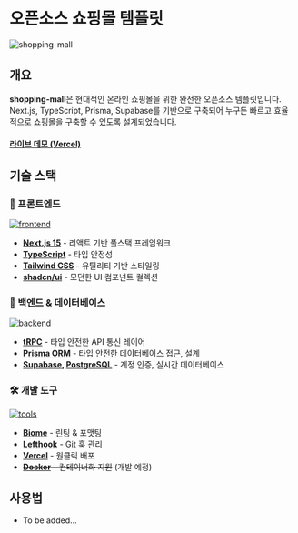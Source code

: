 # 오픈소스 쇼핑몰 템플릿

![shopping-mall](https://img.shields.io/badge/shopping%20mall-오픈소스%20쇼핑몰-007ACC?style=for-the-badge&logo=shopping-cart)

## 개요

**shopping-mall**은 현대적인 온라인 쇼핑몰을 위한 완전한 오픈소스 템플릿입니다. Next.js, TypeScript, Prisma, Supabase를 기반으로 구축되어 누구든 빠르고 효율적으로 쇼핑몰을 구축할 수 있도록 설계되었습니다.

#### [라이브 데모 (Vercel)](https://shopping-mall-fawn-iota.vercel.app/)


## 기술 스택

### 🎯 프론트엔드
[![frontend](https://skillicons.dev/icons?i=nextjs,ts,tailwind,react)](https://skillicons.dev)
- **[Next.js 15](https://nextjs.org/)** - 리액트 기반 풀스택 프레임워크
- **[TypeScript](https://www.typescriptlang.org/)** - 타입 안정성
- **[Tailwind CSS](https://tailwindcss.com/)** - 유틸리티 기반 스타일링
- **[shadcn/ui](https://ui.shadcn.com/)** - 모던한 UI 컴포넌트 컬렉션

### 🔧 백엔드 & 데이터베이스
[![backend](https://skillicons.dev/icons?i=prisma,supabase,postgres)](https://skillicons.dev)
- **[tRPC](https://trpc.io/)** - 타입 안전한 API 통신 레이어
- **[Prisma ORM](https://www.prisma.io/)** - 타입 안전한 데이터베이스 접근, 설계
- **[Supabase](https://supabase.com/), [PostgreSQL](https://www.postgresql.org/)** - 계정 인증, 실시간 데이터베이스

### 🛠️ 개발 도구
[![tools](https://skillicons.dev/icons?i=vercel,docker)](https://skillicons.dev)
- **[Biome](https://biomejs.dev/)** - 린팅 & 포맷팅
- **[Lefthook](https://lefthook.dev/)** - Git 훅 관리
- **[Vercel](https://vercel.com/)** - 원클릭 배포
- ~~**[Docker](https://www.docker.com/)** - 컨테이너화 지원~~ (개발 예정)


## 사용법

- To be added...